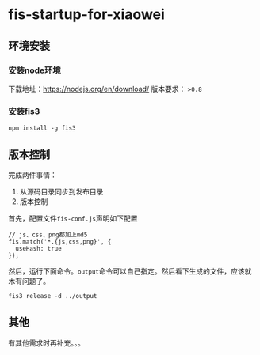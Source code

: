 # fis-startup-for-xiaowei

## 环境安装

### 安装node环境

下载地址：https://nodejs.org/en/download/
版本要求： `>0.8`

### 安装fis3

```
npm install -g fis3
```

## 版本控制

完成两件事情：

1. 从源码目录同步到发布目录
2. 版本控制

首先，配置文件`fis-conf.js`声明如下配置

```
// js、css、png都加上md5
fis.match('*.{js,css,png}', {
  useHash: true
});
```

然后，运行下面命令。`output`命令可以自己指定。然后看下生成的文件，应该就木有问题了。

```
fis3 release -d ../output
```

## 其他

有其他需求时再补充。。。
